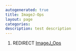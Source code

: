 ```yaml
---
autogenerated: true
title: ImageJ-Ops
layout: page
categories: 
description: test description
---
```


1.  REDIRECT [ImageJ\_Ops](ImageJ_Ops)
